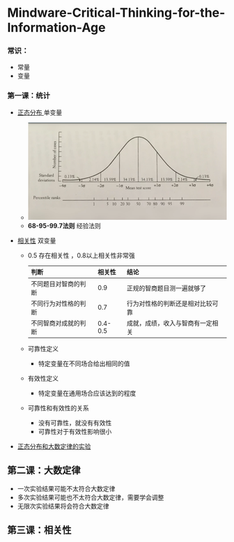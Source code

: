 # Mindware-Critical-Thinking-for-the-Information-Age

### 常识：

- 常量
- 变量

### 第一课：统计

- [正态分布  ](https://zh.wikipedia.org/wiki/%E6%AD%A3%E6%80%81%E5%88%86%E5%B8%83) 单变量

	- ![8c83cad9c04c9c51233e38b6fb42d2e](assets/8c83cad9c04c9c51233e38b6fb42d2e.png)
	- **68-95-99.7法则** 经验法则

- [相关性](https://zh.wikipedia.org/wiki/%E7%9B%B8%E5%85%B3)  双变量

	- 0.5 存在相关性 ，0.8以上相关性非常强

		| 判断                 | 相关性  | 结论                             |
		| -------------------- | ------- | -------------------------------- |
		| 不同题目对智商的判断 | 0.9     | 正规的智商题目测一遍就够了       |
		| 不同行为对性格的判断 | 0.7     | 行为对性格的判断还是相对比较可靠 |
		| 不同智商对成就的判断 | 0.4-0.5 | 成就，成绩，收入与智商有一定相关 |

	- 可靠性定义

		- 特定变量在不同场合给出相同的值

	- 有效性定义

		- 特定变量在通用场合应该达到的程度 

	- 可靠性和有效性的关系

		- 没有可靠性，就没有有效性
		- 可靠性对于有效性影响很小

- [正态分布和大数定律的实验](https://www.coursera.org/learn/mindware/supplement/nWut2/interactive-activity)

## 第二课：大数定律

- 一次实验结果可能不太符合大数定律
- 多次实验结果可能也不太符合大数定律，需要学会调整
- 无限次实验结果将会符合大数定律

## 第三课：相关性

